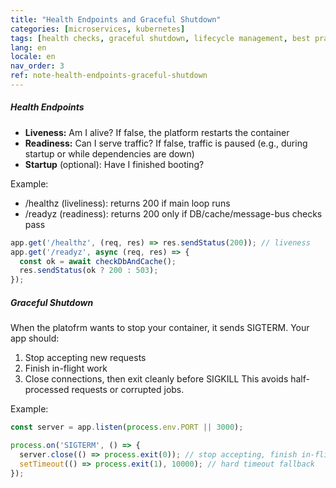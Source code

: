 ```yaml
---
title: "Health Endpoints and Graceful Shutdown"
categories: [microservices, kubernetes]
tags: [health checks, graceful shutdown, lifecycle management, best practices]
lang: en
locale: en
nav_order: 3
ref: note-health-endpoints-graceful-shutdown
---
```

##### Health Endpoints
- **Liveness:** Am I alive? If false, the platform restarts the container  
- **Readiness:** Can I serve traffic? If false, traffic is paused (e.g., during startup or while dependencies are down)  
- **Startup** (optional): Have I finished booting?  

Example:
- /healthz (liveliness): returns 200 if main loop runs  
- /readyz (readiness): returns 200 only if DB/cache/message-bus checks pass  

```javascript
app.get('/healthz', (req, res) => res.sendStatus(200)); // liveness
app.get('/readyz', async (req, res) => {
  const ok = await checkDbAndCache();
  res.sendStatus(ok ? 200 : 503);
});
```

##### Graceful Shutdown
When the platofrm wants to stop your container, it sends SIGTERM. Your app should:
1. Stop accepting new requests
2. Finish in-flight work
3. Close connections, then exit cleanly before SIGKILL
This avoids half-processed requests or corrupted jobs.

Example:
```javascript
const server = app.listen(process.env.PORT || 3000);

process.on('SIGTERM', () => {
  server.close(() => process.exit(0)); // stop accepting, finish in-flight
  setTimeout(() => process.exit(1), 10000); // hard timeout fallback
});
```